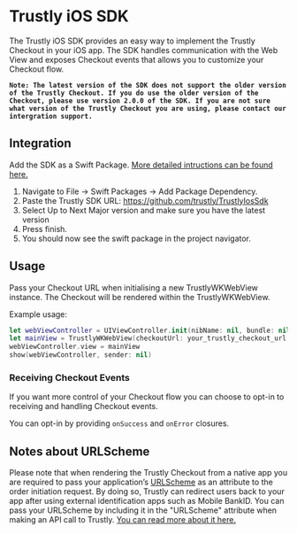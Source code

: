 # Trustly iOS SDK

The Trustly iOS SDK provides an easy way to implement the Trustly Checkout in your iOS app. The SDK handles communication with the Web View and exposes Checkout events that allows you to customize your Checkout flow. 

**`Note: The latest version of the SDK does not support the older version of the Trustly Checkout. If you do use the older version of the Checkout, please use version 2.0.0 of the SDK. If you are not sure what version of the Trustly Checkout you are using, please contact our intergration support.`**

## Integration
Add the SDK as a Swift Package. [More detailed intructions can be found here.](https://www.trustly.net/site/developer-portal?part=iosandroid)
1. Navigate to File -> Swift Packages -> Add Package Dependency.
2. Paste the Trustly SDK URL: https://github.com/trustly/TrustlyIosSdk
3. Select Up to Next Major version and make sure you have the latest version
4. Press finish.
5. You should now see the swift package in the project navigator.

## Usage
Pass your Checkout URL when initialising a new TrustlyWKWebView instance. The Checkout will be rendered within the TrustlyWKWebView.

Example usage:
```swift
let webViewController = UIViewController.init(nibName: nil, bundle: nil)
let mainView = TrustlyWKWebView(checkoutUrl: your_trustly_checkout_url.absoluteString, frame: self.view.bounds)
webViewController.view = mainView
show(webViewController, sender: nil)
```
### Receiving Checkout Events
If you want more control of your Checkout flow you can choose to opt-in to receiving and handling Checkout events. 

You can opt-in by providing `onSuccess` and `onError` closures.


## Notes about URLScheme
Please note that when rendering the Trustly Checkout from a native app you are required to pass your application’s [URLScheme](https://developer.apple.com/documentation/xcode/allowing_apps_and_websites_to_link_to_your_content/defining_a_custom_url_scheme_for_your_app) as an attribute to the order initiation request. By doing so, Trustly can redirect users back to your app after using external identification apps such as Mobile BankID. You can pass your URLScheme by including it in the "URLScheme" attribute when making an API call to Trustly. [You can read more about it here.](https://developers.trustly.com/emea/docs/ios)
